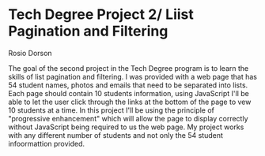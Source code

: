 # Tech Degree Project 2/ Liist Pagination and Filtering
Rosio Dorson
 
The goal of the second project in the Tech Degree program is to learn the skills of list pagination and filtering. I was provided with a web page that has 54 student names, photos and emails that need to be separated into lists. Each page should contain 10 students information, using JavaScript I'll be able to let the user click through the links at the bottom of the page to vew 10 students at a time. In this project I'll be using the principle of "progressive enhancement" which will allow the page to display correctly without JavaScript being required to us the web page. My project works with any different number of students and not only the 54 student infoormattion provided. 
